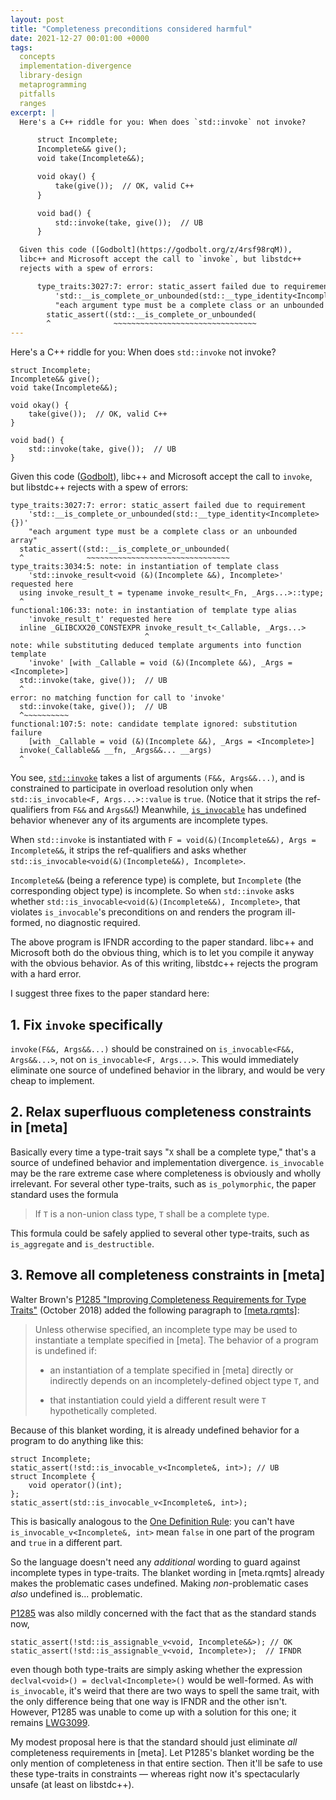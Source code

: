 ```yaml
---
layout: post
title: "Completeness preconditions considered harmful"
date: 2021-12-27 00:01:00 +0000
tags:
  concepts
  implementation-divergence
  library-design
  metaprogramming
  pitfalls
  ranges
excerpt: |
  Here's a C++ riddle for you: When does `std::invoke` not invoke?

      struct Incomplete;
      Incomplete&& give();
      void take(Incomplete&&);

      void okay() {
          take(give());  // OK, valid C++
      }

      void bad() {
          std::invoke(take, give());  // UB
      }

  Given this code ([Godbolt](https://godbolt.org/z/4rsf98rqM)),
  libc++ and Microsoft accept the call to `invoke`, but libstdc++
  rejects with a spew of errors:

      type_traits:3027:7: error: static_assert failed due to requirement
          'std::__is_complete_or_unbounded(std::__type_identity<Incomplete>{})'
          "each argument type must be a complete class or an unbounded array"
        static_assert((std::__is_complete_or_unbounded(
        ^              ~~~~~~~~~~~~~~~~~~~~~~~~~~~~~~~~
---
```


Here's a C++ riddle for you: When does `std::invoke` not invoke?

    struct Incomplete;
    Incomplete&& give();
    void take(Incomplete&&);

    void okay() {
        take(give());  // OK, valid C++
    }

    void bad() {
        std::invoke(take, give());  // UB
    }

Given this code ([Godbolt](https://godbolt.org/z/4rsf98rqM)),
libc++ and Microsoft accept the call to `invoke`, but libstdc++
rejects with a spew of errors:

    type_traits:3027:7: error: static_assert failed due to requirement
        'std::__is_complete_or_unbounded(std::__type_identity<Incomplete>{})'
        "each argument type must be a complete class or an unbounded array"
      static_assert((std::__is_complete_or_unbounded(
      ^              ~~~~~~~~~~~~~~~~~~~~~~~~~~~~~~~~
    type_traits:3034:5: note: in instantiation of template class
        'std::invoke_result<void (&)(Incomplete &&), Incomplete>' requested here
      using invoke_result_t = typename invoke_result<_Fn, _Args...>::type;
      ^
    functional:106:33: note: in instantiation of template type alias
        'invoke_result_t' requested here
      inline _GLIBCXX20_CONSTEXPR invoke_result_t<_Callable, _Args...>
                                  ^
    note: while substituting deduced template arguments into function template
        'invoke' [with _Callable = void (&)(Incomplete &&), _Args = <Incomplete>]
      std::invoke(take, give());  // UB
      ^
    error: no matching function for call to 'invoke'
      std::invoke(take, give());  // UB
      ^~~~~~~~~~~
    functional:107:5: note: candidate template ignored: substitution failure
        [with _Callable = void (&)(Incomplete &&), _Args = <Incomplete>]
      invoke(_Callable&& __fn, _Args&&... __args)
      ^

You see, [`std::invoke`](https://eel.is/c++draft/func.invoke#1)
takes a list of arguments `(F&&, Args&&...)`, and is constrained
to participate in overload resolution only when `std::is_invocable<F, Args...>::value`
is `true`. (Notice that it strips the ref-qualifiers from `F&&` and `Args&&`!)
Meanwhile, [`is_invocable`](https://eel.is/c++draft/meta.rel#tab:meta.rel-row-8-column-3-sentence-1)
has undefined behavior whenever any of its arguments are incomplete types.

When `std::invoke` is instantiated with `F = void(&)(Incomplete&&), Args = Incomplete&&`,
it strips the ref-qualifiers and asks whether `std::is_invocable<void(&)(Incomplete&&), Incomplete>`.

`Incomplete&&` (being a reference type) is complete, but
`Incomplete` (the corresponding object type) is incomplete.
So when `std::invoke` asks whether `std::is_invocable<void(&)(Incomplete&&), Incomplete>`,
that violates `is_invocable`'s preconditions on and renders the program
ill-formed, no diagnostic required.

The above program is IFNDR according to the paper standard. libc++ and Microsoft
both do the obvious thing, which is to let you compile it anyway with the obvious
behavior. As of this writing, libstdc++ rejects the program with a hard error.

I suggest three fixes to the paper standard here:


## 1. Fix `invoke` specifically

`invoke(F&&, Args&&...)` should be constrained on `is_invocable<F&&, Args&&...>`,
not on `is_invocable<F, Args...>`. This would immediately eliminate one source of
undefined behavior in the library, and would be very cheap to implement.


## 2. Relax superfluous completeness constraints in [meta]

Basically every time a type-trait says "`X` shall be a complete type," that's a
source of undefined behavior and implementation divergence. `is_invocable` may
be the rare extreme case where completeness is obviously and wholly irrelevant.
For several other type-traits, such as `is_polymorphic`, the paper standard uses the formula

> If `T` is a non-union class type, `T` shall be a complete type.

This formula could be safely applied to several other type-traits, such as `is_aggregate`
and `is_destructible`.


## 3. Remove all completeness constraints in [meta]

Walter Brown's [P1285 "Improving Completeness Requirements for Type Traits"](http://www.open-std.org/jtc1/sc22/wg21/docs/papers/2018/p1285r0.pdf)
(October 2018) added the following paragraph to [[meta.rqmts]](https://eel.is/c++draft/meta.rqmts#5):

> Unless otherwise specified, an incomplete type may be used to instantiate a
> template specified in [meta]. The behavior of a program is undefined if:
>
> - an instantiation of a template specified in [meta] directly or indirectly
>     depends on an incompletely-defined object type `T`, and
>
> - that instantiation could yield a different result were `T` hypothetically completed.

Because of this blanket wording, it is already undefined behavior for a program
to do anything like this:

    struct Incomplete;
    static_assert(!std::is_invocable_v<Incomplete&, int>); // UB
    struct Incomplete {
        void operator()(int);
    };
    static_assert(std::is_invocable_v<Incomplete&, int>);

This is basically analogous to the [One Definition Rule](/blog/2019/08/02/the-tough-guide-to-cpp-acronyms/#odr):
you can't have `is_invocable_v<Incomplete&, int>` mean `false` in one part of
the program and `true` in a different part.

So the language doesn't need any _additional_ wording to guard against
incomplete types in type-traits. The blanket wording in [meta.rqmts]
already makes the problematic cases undefined. Making _non_-problematic
cases _also_ undefined is... problematic.

[P1285](http://www.open-std.org/jtc1/sc22/wg21/docs/papers/2018/p1285r0.pdf) was
also mildly concerned with the fact that as the standard stands now,

    static_assert(!std::is_assignable_v<void, Incomplete&&>); // OK
    static_assert(!std::is_assignable_v<void, Incomplete>);  // IFNDR

even though both type-traits are simply asking whether the expression
`declval<void>() = declval<Incomplete>()` would be well-formed. As with
`is_invocable`, it's weird that there are two ways to spell the same trait,
with the only difference being that one way is IFNDR and the other isn't.
However, P1285 was unable to come up with a solution for this one; it remains
[LWG3099](https://cplusplus.github.io/LWG/issue3099).

My modest proposal here is that the standard should just eliminate _all_
completeness requirements in [meta]. Let P1285's blanket wording be the
only mention of completeness in that entire section. Then it'll be safe
to use these type-traits in constraints — whereas right now it's
spectacularly unsafe (at least on libstdc++).

